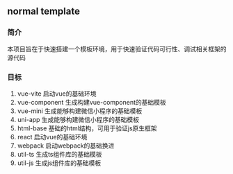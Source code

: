 ## normal template

### 简介
  本项目旨在于快速搭建一个模板环境，用于快速验证代码可行性、调试相关框架的源代码

### 目标
1. vue-vite           启动vue的基础环境
1. vue-component      生成构建vue-component的基础模板
1. vue-mini           生成能够构建微信小程序的基础模板
1. uni-app            生成能够构建微信小程序的基础模板
1. html-base          基础的html结构，可用于验证js原生框架
1. react              启动vue的基础环境
1. webpack            启动webpack的基础换进
1. util-ts            生成ts组件库的基础模板
1. util-js            生成js组件库的基础模板
